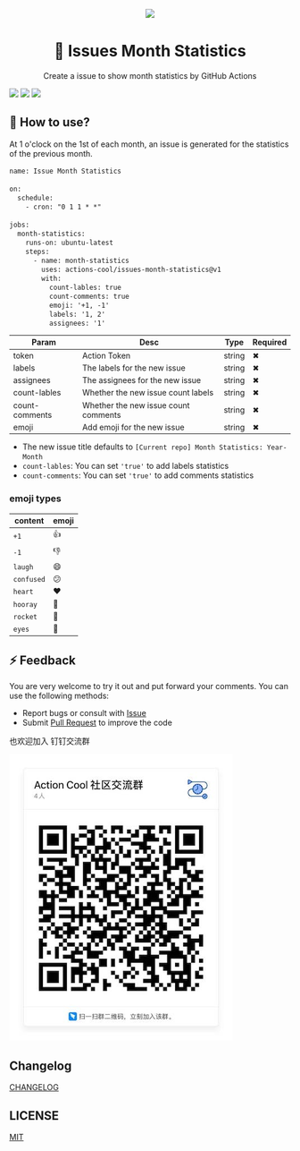 <p align="center">
  <a href="">
    <img width="140" src="https://avatars.githubusercontent.com/u/73879334?s=200&v=4" />
  </a>
</p>

<h1 align="center">📅 Issues Month Statistics</h1>

<div align="center">
Create a issue to show month statistics by GitHub Actions
</div>

![](https://img.shields.io/github/workflow/status/actions-cool/issues-month-statistics/CI?style=flat-square)
[![](https://img.shields.io/badge/marketplace-issues--month--statistics-blueviolet?style=flat-square)](https://github.com/marketplace/actions/issues-month-statistics)
[![](https://img.shields.io/github/v/release/actions-cool/issues-month-statistics?style=flat-square&color=orange)](https://github.com/actions-cool/issues-month-statistics/releases)

## 🚀 How to use?

At 1 o'clock on the 1st of each month, an issue is generated for the statistics of the previous month.

```
name: Issue Month Statistics

on:
  schedule:
    - cron: "0 1 1 * *"

jobs:
  month-statistics:
    runs-on: ubuntu-latest
    steps:
      - name: month-statistics
        uses: actions-cool/issues-month-statistics@v1
        with:
          count-lables: true
          count-comments: true
          emoji: '+1, -1'
          labels: '1, 2'
          assignees: '1'
```

| Param | Desc  | Type | Required |
| -- | -- | -- | -- |
| token | Action Token | string | ✖ |
| labels | The labels for the new issue | string | ✖ |
| assignees | The assignees for the new issue | string | ✖ |
| count-lables | Whether the new issue count labels | string | ✖ |
| count-comments | Whether the new issue count comments | string | ✖ |
| emoji | Add emoji for the new issue | string | ✖ |

- The new issue title defaults to `[Current repo] Month Statistics: Year-Month`
- `count-lables`: You can set `'true'` to add labels statistics
- `count-comments`: You can set `'true'` to add comments statistics

### emoji types

| content | emoji |
| -- | -- |
| `+1` | 👍 |
| `-1` | 👎 |
| `laugh` | 😄 |
| `confused` | 😕 |
| `heart` | ❤️ |
| `hooray` | 🎉 |
| `rocket` | 🚀 |
| `eyes` | 👀 |

## ⚡ Feedback

You are very welcome to try it out and put forward your comments. You can use the following methods:

- Report bugs or consult with [Issue](https://github.com/actions-cool/issues-month-statistics/issues)
- Submit [Pull Request](https://github.com/actions-cool/issues-month-statistics/pulls) to improve the code

也欢迎加入 钉钉交流群

![](https://github.com/actions-cool/resources/blob/main/dingding.jpeg?raw=true)

## Changelog

[CHANGELOG](./CHANGELOG.md)

## LICENSE

[MIT](./LICENSE)
